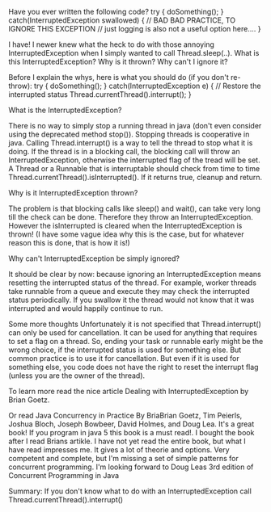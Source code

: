 Have you ever written the following code?
try {
    doSomething();
} catch(InterruptedException swallowed) {
    // BAD BAD PRACTICE, TO IGNORE THIS EXCEPTION
    // just logging is also not a useful option here....
}

I have! I newer knew what the heck to do with those annoying InterruptedException when I simply wanted to call Thread.sleep(..). What is this InterruptedException? Why is it thrown? Why can't I ignore it?

Before I explain the whys, here is what you should do (if you don't re-throw):
try {
    doSomething();
} catch(InterruptedException e) {
    // Restore the interrupted status
    Thread.currentThread().interrupt();
}


What is the InterruptedException?

There is no way to simply stop a running thread in java (don't even consider using the deprecated method stop()). Stopping threads is cooperative in java. Calling Thread.interrupt() is a way to tell the thread to stop what it is doing. If the thread is in a blocking call, the blocking call will throw an InterruptedException, otherwise the interrupted flag of the tread will be set. A Thread or a Runnable that is interruptable should check from time to time Thread.currentThread().isInterrupted(). If it returns true, cleanup and return.

Why is it InterruptedException thrown?

The problem is that blocking calls like sleep() and wait(), can take very long till the check can be done. Therefore they throw an InterruptedException. However the isInterrupted is cleared when the InterruptedException is thrown! (I have some vague idea why this is the case, but for whatever reason this is done, that is how it is!)

Why can't InterruptedException be simply ignored?

It should be clear by now: because ignoring an InterruptedException means resetting the interrupted status of the thread. For example, worker threads take runnable from a queue and execute they may check the interrupted status periodically. If you swallow it the thread would not know that it was interrupted and would happily continue to run.

Some more thoughts
Unfortunately it is not specified that Thread.interrupt() can only be used for cancellation. It can be used for anything that requires to set a flag on a thread. So, ending your task or runnable early might be the wrong choice, if the interrupted status is used for something else. But common practice is to use it for cancellation. But even if it is used for something else, you code does not have the right to reset the interrupt flag (unless you are the owner of the thread).

To learn more read the nice article Dealing with InterruptedException by Brian Goetz.

Or read Java Concurrency in Practice By BriaBrian Goetz, Tim Peierls, Joshua Bloch, Joseph Bowbeer, David Holmes, and Doug Lea. It's a great book! If you program in java 5 this book is a must read!. I bought the book after I read Brians artikle. I have not yet read the entire book, but what I have read impresses me. It gives a lot of theorie and options. Very competent and complete, but I'm missing a set of simple patterns for concurrent programming. I'm looking forward to Doug Leas 3rd edition of Concurrent Programming in Java

Summary: If you don't know what to do with an InterruptedException call Thread.currentThread().interrupt()